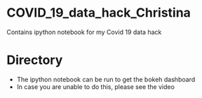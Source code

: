 # COVID_19_data_hack_Christina
Contains ipython notebook for my Covid 19 data hack

# Directory

- The ipython notebook can be run to get the bokeh dashboard
- In case you are unable to do this, please see the video 
